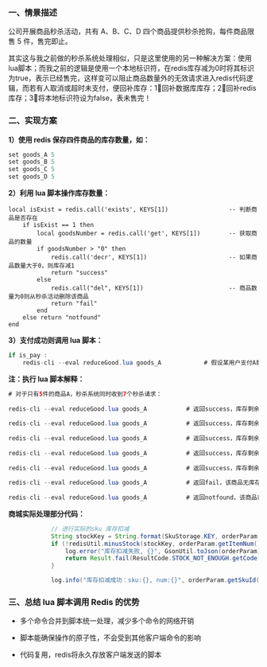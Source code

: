 
### 一、情景描述 

公司开展商品秒杀活动，共有 A、B、C、D 四个商品提供秒杀抢购，每件商品限售 5 件，售完即止。

其实这与我之前做的秒杀系统处理相似，只是这里使用的另一种解决方案：使用lua脚本；而我之前的逻辑是使用一个本地标识符，在redis库存减为0时将其标识为true，表示已经售完，这样变可以阻止商品数量外的无效请求进入redis代码逻辑，而若有人取消或超时未支付，便回补库存：1⃣️回补数据库库存；2⃣️回补redis库存；3⃣️将本地标识符设为false，表未售完！

### 二、实现方案

**1）使用 redis 保存四件商品的库存数量，如：**

```java
set goods_A 5
set goods_B 5
set goods_C 5
set goods_D 5
```

**2）利用 lua 脚本操作库存数量：**

```java-- 判断商品是否存在
local isExist = redis.call('exists', KEYS[1])                 -- 判断商品是否存在
    if isExist == 1 then
        local goodsNumber = redis.call('get', KEYS[1])        -- 获取商品的数量
        if goodsNumber > "0" then
            redis.call('decr', KEYS[1])                       -- 如果商品数量大于0，则库存减1
            return "success"
        else
            redis.call("del", KEYS[1])                        -- 商品数量为0则从秒杀活动删除该商品
            return "fail"
        end
    else return "notfound"
end
```

**3）支付成功则调用 lua 脚本：**
```java
if is_pay :
    redis-cli --eval reduceGood.lua goods_A            # 假设某用户支付A商品成功，则执行shell命令
```

**注：执行 lua 脚本解释：**

```java
# 对于只有5件的商品A，秒杀系统同时收到7个秒杀请求：
 
redis-cli --eval reduceGood.lua goods_A           # 返回success，库存剩余数量：4
 
redis-cli --eval reduceGood.lua goods_A           # 返回success，库存剩余数量：3
 
redis-cli --eval reduceGood.lua goods_A           # 返回success，库存剩余数量：2
 
redis-cli --eval reduceGood.lua goods_A           # 返回success，库存剩余数量：1
 
redis-cli --eval reduceGood.lua goods_A           # 返回success，库存剩余数量：0
 
redis-cli --eval reduceGood.lua goods_A           # 返回fail，该商品无库存
 
redis-cli --eval reduceGood.lua goods_A           # 返回notfound，该商品已下架
```

**商城实际处理部分代码：**
```java
            // 进行实际的sku 库存扣减
            String stockKey = String.format(SkuStorage.KEY, orderParam.getSkuId());
            if (!redisUtil.minusStock(stockKey, orderParam.getItemNum())) {
                log.error("库存扣减失败, {}", GsonUtil.toJson(orderParam));
                return Result.fail(ResultCode.STOCK_NOT_ENOUGH.getCode(), ResultCode.STOCK_NOT_ENOUGH.getMessage());
            }

            log.info("库存扣减成功：sku:{}, num:{}", orderParam.getSkuId(), orderParam.getItemNum());
```

### 三、总结 lua 脚本调用 Redis 的优势

- 多个命令合并到脚本统一处理，减少多个命令的网络开销

- 脚本能确保操作的原子性，不会受到其他客户端命令的影响

- 代码复用，redis将永久存放客户端发送的脚本


